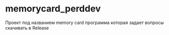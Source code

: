 # memorycard_perddev
Проект под названием memory card программа которая задает вопросы
скачивать в Release 
